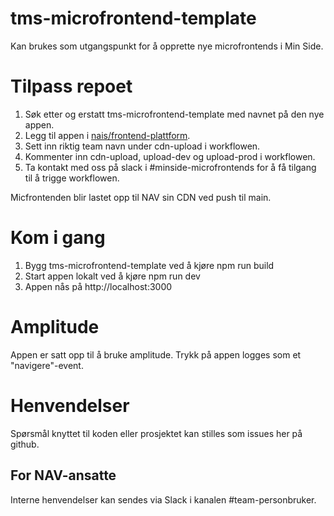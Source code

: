 # tms-microfrontend-template

Kan brukes som utgangspunkt for å opprette nye microfrontends i Min Side.

# Tilpass repoet

1. Søk etter og erstatt tms-microfrontend-template med navnet på den nye appen.
3. Legg til appen i [nais/frontend-plattform](https://github.com/nais/frontend-plattform/blob/main/teams.tfvars).
4. Sett inn riktig team navn under cdn-upload i workflowen.
5. Kommenter inn cdn-upload, upload-dev og upload-prod i workflowen.
6. Ta kontakt med oss på slack i #minside-microfrontends for å få tilgang til å trigge workflowen.

Micfrontenden blir lastet opp til NAV sin CDN ved push til main.

# Kom i gang

1. Bygg tms-microfrontend-template ved å kjøre npm run build
2. Start appen lokalt ved å kjøre npm run dev
3. Appen nås på http://localhost:3000

# Amplitude

Appen er satt opp til å bruke amplitude. Trykk på appen logges som et "navigere"-event.

# Henvendelser

Spørsmål knyttet til koden eller prosjektet kan stilles som issues her på github.

## For NAV-ansatte

Interne henvendelser kan sendes via Slack i kanalen #team-personbruker.
